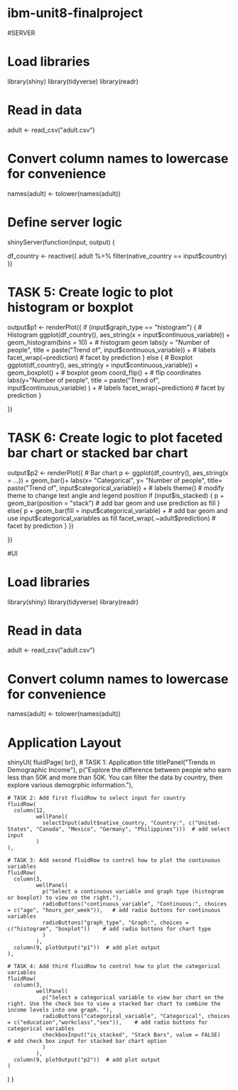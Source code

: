 # ibm-unit8-finalproject


#SERVER 


# Load libraries
library(shiny)
library(tidyverse)
library(readr)

# Read in data
adult <- read_csv("adult.csv")
# Convert column names to lowercase for convenience 
names(adult) <- tolower(names(adult))

# Define server logic
shinyServer(function(input, output) {
  
  df_country <- reactive({
    adult %>% filter(native_country == input$country)
  })
  
  # TASK 5: Create logic to plot histogram or boxplot
  output$p1 <- renderPlot({
    if (input$graph_type == "histogram") {
      # Histogram
      ggplot(df_country(), aes_string(x =  input$continuous_variable)) +
        geom_histogram(bins = 10) +  # histogram geom
        labs(y = "Number of people", title = paste("Trend of",  input$continuous_variable)) +  # labels
        facet_wrap(~prediction)    # facet by prediction
    }
    else {
      # Boxplot
      ggplot(df_country(), aes_string(y =  input$continuous_variable)) +
        geom_boxplot() +  # boxplot geom
        coord_flip() +  # flip coordinates
        labs(y="Number of people", title = paste("Trend of",  input$continuous_variable) ) +  # labels
        facet_wrap(~prediction)  # facet by prediction
    }
  
  })
  
  # TASK 6: Create logic to plot faceted bar chart or stacked bar chart
  output$p2 <- renderPlot({
    # Bar chart
    p <- ggplot(df_country(), aes_string(x = ...)) +
      geom_bar()+
      labs(x= "Categorical",
           y= "Number of people",
           title= paste("Trend of", input$categorical_variable)) +  # labels
      theme()  # modify theme to change text angle and legend position
    if (input$is_stacked) {
      p + geom_bar(position = "stack")  # add bar geom and use prediction as fill
    }
    else{
      p + 
        geom_bar(fill = input$categorical_variable) + # add bar geom and use input$categorical_variables as fill 
        facet_wrap(.~adult$prediction)   # facet by prediction
    }
  })
  
})


#UI 

# Load libraries
library(shiny)
library(tidyverse)
library(readr)

# Read in data
adult <- read_csv("adult.csv")
# Convert column names to lowercase for convenience 
names(adult) <- tolower(names(adult))

# Application Layout
shinyUI(
  fluidPage(
    br(),
    # TASK 1: Application title
    titlePanel("Trends in Demographic Income"),
    p("Explore the difference between people who earn less than 50K and more than 50K. You can filter the data by country, then explore various demogrphic information."),
    
    # TASK 2: Add first fluidRow to select input for country
    fluidRow(
      column(12, 
             wellPanel(
               selectInput(adult$native_country, "Country:", c("United-States", "Canada", "Mexico", "Germany", "Philippines")))  # add select input 
             )
    ),
    
    # TASK 3: Add second fluidRow to control how to plot the continuous variables
    fluidRow(
      column(3, 
             wellPanel(
               p("Select a continuous variable and graph type (histogram or boxplot) to view on the right."),
               radioButtons("continuous_variable", "Continuous:", choices = c("age", "hours_per_week")),   # add radio buttons for continuous variables
               radioButtons("graph_type", "Graph:", choices = c("histogram", "boxplot"))    # add radio buttons for chart type
               )
             ),
      column(9, plotOutput("p1"))  # add plot output
    ),
    
    # TASK 4: Add third fluidRow to control how to plot the categorical variables
    fluidRow(
      column(3, 
             wellPanel(
               p("Select a categorical variable to view bar chart on the right. Use the check box to view a stacked bar chart to combine the income levels into one graph. "),
               radioButtons("categorical_variable", "Categorical", choices = c("education","workclass","sex")),    # add radio buttons for categorical variables
               checkboxInput("is_stacked", "Stack Bars", value = FALSE)    # add check box input for stacked bar chart option
               )
             ),
      column(9, plotOutput("p2"))  # add plot output
    )
  )
)
